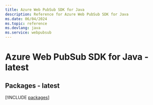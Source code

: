 ```yaml
---
title: Azure Web PubSub SDK for Java
description: Reference for Azure Web PubSub SDK for Java
ms.date: 06/04/2024
ms.topic: reference
ms.devlang: java
ms.service: webpubsub
---
```

# Azure Web PubSub SDK for Java - latest
## Packages - latest
[!INCLUDE [packages](web-pubsub-index.md)]